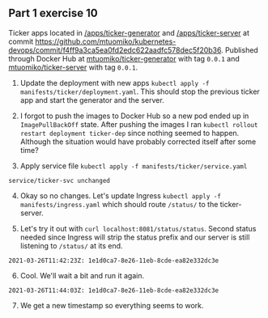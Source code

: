 ## Part 1 exercise 10

Ticker apps located in [/apps/ticker-generator](https://github.com/mtuomiko/kubernetes-devops/tree/main/apps/ticker-generator) and [/apps/ticker-server](https://github.com/mtuomiko/kubernetes-devops/tree/main/apps/ticker-server) at commit https://github.com/mtuomiko/kubernetes-devops/commit/f4ff9a3ca5ea0fd2edc622aadfc578dec5f20b36. Published through Docker Hub at [mtuomiko/ticker-generator](https://hub.docker.com/r/mtuomiko/ticker-generator) with tag `0.0.1` and [mtuomiko/ticker-server](https://hub.docker.com/r/mtuomiko/ticker-server) with tag `0.0.1`.

1. Update the deployment with new apps `kubectl apply -f manifests/ticker/deployment.yaml`. This should stop the previous ticker app and start the generator and the server.

2. I forgot to push the images to Docker Hub so a new pod ended up in `ImagePullBackOff` state. After pushing the images I ran `kubectl rollout restart deployment ticker-dep` since nothing seemed to happen. Although the situation would have probably corrected itself after some time?

3. Apply service file `kubectl apply -f manifests/ticker/service.yaml`

```
service/ticker-svc unchanged
```

4. Okay so no changes. Let's update Ingress `kubectl apply -f manifests/ingress.yaml` which should route `/status/` to the ticker-server.

5. Let's try it out with `curl localhost:8081/status/status`. Second status needed since Ingress will strip the status prefix and our server is still listening to `/status/` at its end.

```
2021-03-26T11:42:23Z: 1e1d0ca7-8e26-11eb-8cde-ea82e332dc3e
```

6. Cool. We'll wait a bit and run it again.

```
2021-03-26T11:44:03Z: 1e1d0ca7-8e26-11eb-8cde-ea82e332dc3e
```

7. We get a new timestamp so everything seems to work.